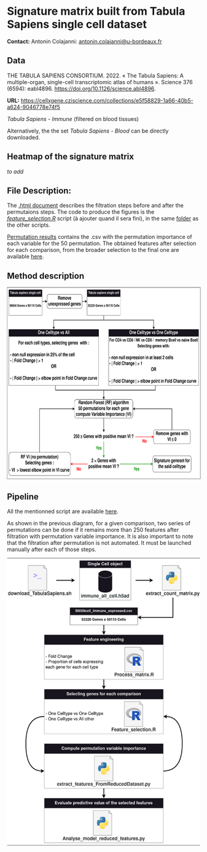 # Signature matrix built from Tabula Sapiens single cell dataset

**Contact:**
Antonin Colajanni: antonin.colajanni@u-bordeaux.fr

## Data
THE TABULA SAPIENS CONSORTIUM. 2022. « The Tabula Sapiens: A multiple-organ, single-cell transcriptomic atlas of humans ». Science 376 (6594): eabl4896. https://doi.org/10.1126/science.abl4896.

**URL:** 
https://cellxgene.cziscience.com/collections/e5f58829-1a66-40b5-a624-9046778e74f5

*Tabula Sapiens - Immune* (filtered on blood tissues) 

Alternatively, the the set *Tabula Sapiens - Blood* can be directly downloaded.


## Heatmap of the signature matrix

*to add*


## File Description: 

The [.html document](/markdown/feature_selection_v2.html) describes the filtration steps before and after the permutaions steps. The code to produce the figures is the [*feature_selection.R*](/scripts/Feature_selection.R) script (à ajouter quand il sera fini), in the same [folder](/scripts/) as the other scripts.


[Permutation results](/results) contains the .csv with the permutation importance of each variable for the 50 permutation. The obtained features after selection for each comparison, from the broader selection to the final one are available [here](/genesets).


## Method description 

<p align="center">
<img src="/doc/Diapo_pathseq-TabulaSapiens.drawio.png" height="500">

  
## Pipeline

All the mentionned script are available [here](/scripts/).


As shown in the previous diagram, for a given comparison, two series of permutations can be done if it remains more than 250 features after filtration with permutation variable importance.
It is also important to note that the filtration after permutation is not automated. It must be launched manually after each of those steps. 

<p align="center">
<img align="center" src="/doc/Diapo_pathseq-Tabula_sapiens_pipeline.drawio.png" height="750">
